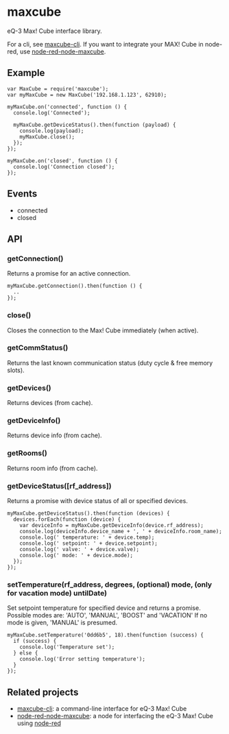 maxcube
=======

eQ-3 Max! Cube interface library.

For a cli, see [maxcube-cli](https://github.com/ivesdebruycker/maxcube-cli). If you want to integrate your MAX! Cube in node-red, use [node-red-node-maxcube](https://github.com/ivesdebruycker/node-red-node-maxcube).


## Example
```
var MaxCube = require('maxcube');
var myMaxCube = new MaxCube('192.168.1.123', 62910);

myMaxCube.on('connected', function () {
  console.log('Connected');

  myMaxCube.getDeviceStatus().then(function (payload) {
    console.log(payload);
    myMaxCube.close();
  });
});

myMaxCube.on('closed', function () {
  console.log('Connection closed');
});
```

## Events
* connected
* closed

## API
### getConnection()
Returns a promise for an active connection.
```
myMaxCube.getConnection().then(function () {
  ..
});
```
### close()
Closes the connection to the Max! Cube immediately (when active).
### getCommStatus()
Returns the last known communication status (duty cycle & free memory slots).
### getDevices()
Returns devices (from cache).
### getDeviceInfo()
Returns device info (from cache).
### getRooms()
Returns room info (from cache).
### getDeviceStatus([rf_address])
Returns a promise with device status of all or specified devices.
```
myMaxCube.getDeviceStatus().then(function (devices) {
  devices.forEach(function (device) {
    var deviceInfo = myMaxCube.getDeviceInfo(device.rf_address);
    console.log(deviceInfo.device_name + ', ' + deviceInfo.room_name);
    console.log(' temperature: ' + device.temp);
    console.log(' setpoint: ' + device.setpoint);
    console.log(' valve: ' + device.valve);
    console.log(' mode: ' + device.mode);
  });
});
```
### setTemperature(rf_address, degrees, (optional) mode, (only for vacation mode) untilDate)
Set setpoint temperature for specified device and returns a promise.
Possible modes are: 'AUTO', 'MANUAL', 'BOOST' and 'VACATION'
If no mode is given, 'MANUAL' is presumed.
```
myMaxCube.setTemperature('0dd6b5', 18).then(function (success) {
  if (success) {
    console.log('Temperature set');
  } else {
    console.log('Error setting temperature');
  }
});
```

## Related projects
* [maxcube-cli](https://github.com/ivesdebruycker/maxcube-cli): a command-line interface for eQ-3 Max! Cube
* [node-red-node-maxcube](https://github.com/ivesdebruycker/node-red-node-maxcube): a node for interfacing the eQ-3 Max! Cube using [node-red](https://github.com/node-red/node-red)